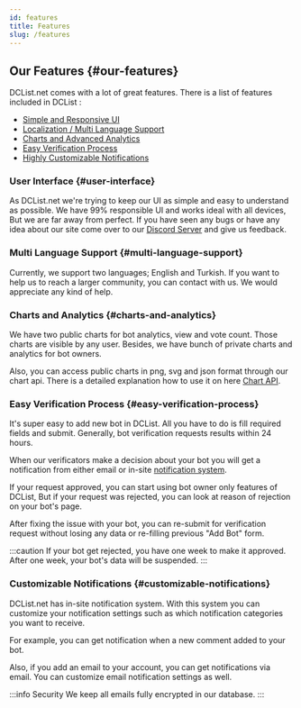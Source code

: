 ```yaml
---
id: features
title: Features
slug: /features
---
```


## Our Features {#our-features}

DCList.net comes with a lot of great features. There is a list of features included in DCList :

- [Simple and Responsive UI](#user-interface)
- [Localization / Multi Language Support](#multi-language-support)
- [Charts and Advanced Analytics](#charts-and-analytics)
- [Easy Verification Process](#easy-verification-process)
- [Highly Customizable Notifications](#customizable-notifications)

### User Interface {#user-interface}

As DCList.net we're trying to keep our UI as simple and easy to understand as possible. We have 99% responsible UI and works ideal with all devices, But we are far away from perfect. If you have seen any bugs or have any idea about our site come over to our [Discord Server](https://discord.gg/e3dQep6gs8) and give us feedback.

### Multi Language Support {#multi-language-support}

Currently, we support two languages; English and Turkish. If you want to help us to reach a larger community, you can contact with us. We would appreciate any kind of help.

### Charts and Analytics {#charts-and-analytics}

We have two public charts for bot analytics, view and vote count. Those charts are visible by any user. Besides, we have bunch of private charts and analytics for bot owners.

Also, you can access public charts in png, svg and json format through our chart api. There is a detailed explanation how to use it on here [Chart API](https://google.com).

### Easy Verification Process {#easy-verification-process}

It's super easy to add new bot in DCList. All you have to do is fill required fields and submit. Generally, bot verification requests results within 24 hours.

When our verificators make a decision about your bot you will get a notification from either email or in-site [notification system](#customizable-notifications).

If your request approved, you can start using bot owner only features of DCList, But if your request was rejected, you can look at reason of rejection on your bot's page.

After fixing the issue with your bot, you can re-submit for verification request without losing any data or re-filling previous "Add Bot" form.

:::caution
If your bot get rejected, you have one week to make it approved. After one week, your bot's data will be suspended.
:::

### Customizable Notifications {#customizable-notifications}

DCList.net has in-site notification system. With this system you can customize your notification settings such as which notification categories you want to receive.

For example, you can get notification when a new comment added to your bot.

Also, if you add an email to your account, you can get notifications via email. You can customize email notification settings as well.

:::info Security
We keep all emails fully encrypted in our database.
:::
